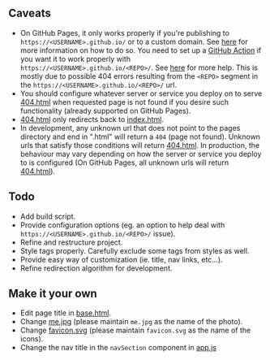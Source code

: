 ## Caveats

- On GitHub Pages, it only works properly if you're publishing to `https://<USERNAME>.github.io/` or to a custom domain. See [here](https://docs.github.com/en/pages/quickstart) for more information on how to do so. You need to set up a [GitHub Action](https://docs.github.com/en/actions) if you want it to work properly with `https://<USERNAME>.github.io/<REPO>/`. See [here](https://vitejs.dev/guide/static-deploy#github-pages) for more help. This is mostly due to possible 404 errors resulting from the `<REPO>` segment in the `https://<USERNAME>.github.io/<REPO>/` url.
- You should configure whatever server or service you deploy on to serve [404.html](404.html) when requested page is not found if you desire such functionality (already supported on GitHub Pages).
- [404.html](404.html) only redirects back to [index.html](index.html).
- In development, any unknown url that does not point to the pages directory and end in ".html" will return a `404` (page not found). Unknown urls that satisfy those conditions will return [404.html](404.html). In production, the behaviour may vary depending on how the server or service you deploy to is configured (On GitHub Pages, all unknown urls will return [404.html](404.html)).

## Todo

- Add build script.
- Provide configuration options (eg. an option to help deal with `https://<USERNAME>.github.io/<REPO>/` issue).
- Refine and restructure project.
- Style tags properly. Carefully exclude some tags from styles as well.
- Provide easy way of customization (ie. title, nav links, etc...).
- Refine redirection algorithm for development.

## Make it your own

- Edit page title in [base.html](base.html).
- Change [me.jpg](/assets/photos/me.jpg) (please maintain `me.jpg` as the name of the photo).
- Change [favicon.svg](/assets/icons/favicon.svg) (please maintain `favicon.svg` as the name of the icons).
- Change the nav title in the `navSection` component in [app.js](app.js)
